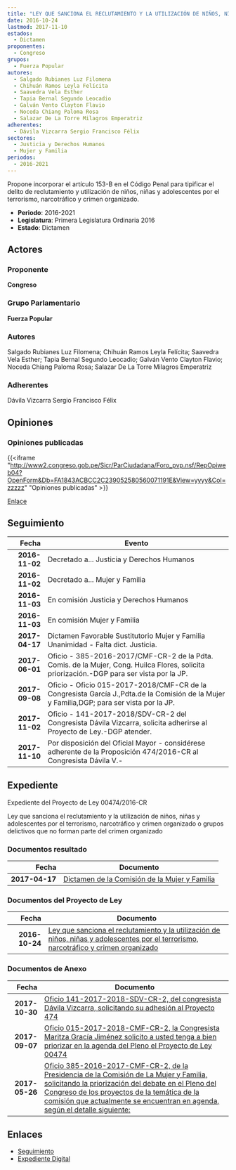 ```yaml
---
title: "LEY QUE SANCIONA EL RECLUTAMIENTO Y LA UTILIZACIÓN DE NIÑOS, NIÑAS Y ADOLESCENTES POR EL TERRORISMO, NARCOTRÁFICO Y CRIMEN ORGANIZADO"
date: 2016-10-24
lastmod: 2017-11-10
estados: 
  - Dictamen
proponentes: 
  - Congreso
grupos: 
  - Fuerza Popular
autores: 
  - Salgado Rubianes Luz Filomena
  - Chihuán Ramos Leyla Felícita
  - Saavedra Vela Esther
  - Tapia Bernal Segundo Leocadio
  - Galván Vento Clayton Flavio
  - Noceda Chiang Paloma Rosa
  - Salazar De La Torre Milagros Emperatriz
adherentes: 
  - Dávila Vizcarra Sergio Francisco Félix
sectores: 
  - Justicia y Derechos Humanos
  - Mujer y Familia
periodos: 
  - 2016-2021
---
```


Propone incorporar el artículo 153-B en el Código Penal para tipificar el delito de reclutamiento y utilización de niños, niñas y adolescentes por el terrorismo, narcotráfico y crimen organizado.

- **Periodo**: 2016-2021
- **Legislatura**: Primera Legislatura Ordinaria 2016
- **Estado**: Dictamen

## Actores

### Proponente

**Congreso**

### Grupo Parlamentario

**Fuerza Popular**

### Autores

Salgado Rubianes Luz Filomena; Chihuán Ramos Leyla Felícita; Saavedra Vela Esther; Tapia Bernal Segundo Leocadio; Galván Vento Clayton Flavio; Noceda Chiang Paloma Rosa; Salazar De La Torre Milagros Emperatriz

### Adherentes

Dávila Vizcarra Sergio Francisco Félix


## Opiniones

### Opiniones publicadas

{{<iframe "http://www2.congreso.gob.pe/Sicr/ParCiudadana/Foro_pvp.nsf/RepOpiweb04?OpenForm&Db=FA1843ACBCC2C239052580560071191E&View=yyyy&Col=zzzzz" "Opiniones publicadas" >}}

[Enlace](http://www2.congreso.gob.pe/Sicr/ParCiudadana/Foro_pvp.nsf/RepOpiweb04?OpenForm&Db=FA1843ACBCC2C239052580560071191E&View=yyyy&Col=zzzzz)

## Seguimiento

| Fecha | Evento |
|------:|--------|
| **2016-11-02** | Decretado a... Justicia y Derechos Humanos|
| **2016-11-02** | Decretado a... Mujer y Familia|
| **2016-11-03** | En comisión Justicia y Derechos Humanos|
| **2016-11-03** | En comisión Mujer y Familia|
| **2017-04-17** | Dictamen Favorable Sustitutorio Mujer y Familia Unanimidad - Falta dict. Justicia.|
| **2017-06-01** | Oficio - 385-2016-2017/CMF-CR-2 de la Pdta. Comis. de la Mujer, Cong. Huilca Flores, solicita priorización.-DGP para ser vista por la JP.|
| **2017-09-08** | Oficio - Oficio 015-2017-2018/CMF-CR de la Congresista García J.,Pdta.de la Comisión de la Mujer y Familia,DGP; para ser vista por la JP.|
| **2017-11-02** | Oficio - 141-2017-2018/SDV-CR-2 del Congresista Dávila Vizcarra, solicita adherirse al Proyecto de Ley.-DGP atender.|
| **2017-11-10** | Por disposición del Oficial Mayor - considérese adherente de la Proposición 474/2016-CR al Congresista Dávila V.-|


## Expediente

Expediente del Proyecto de Ley 00474/2016-CR

Ley que sanciona el reclutamiento y la utilización de niños, niñas y adolescentes por el terrorismo, narcotráfico y crimen organizado o grupos delictivos que no forman parte del crimen organizado


### Documentos resultado

| Fecha | Documento |
|------:|--------|
| **2017-04-17** | [Dictamen de la Comisión de la Mujer y Familia](http://www.leyes.congreso.gob.pe/Documentos/2016_2021/Dictamenes/Proyectos_de_Ley/00474DC16MAY20170417.pdf) |

### Documentos del Proyecto de Ley

| Fecha | Documento |
|------:|--------|
| **2016-10-24** | [Ley que sanciona el reclutamiento y la utilización de niños, niñas y adolescentes por el terrorismo, narcotráfico y crimen organizado](http://www.leyes.congreso.gob.pe/Documentos/2016_2021/Proyectos_de_Ley_y_de_Resoluciones_Legislativas/PL0047420161024..pdf) |

### Documentos de Anexo

| Fecha | Documento |
|------:|--------|
| **2017-10-30** | [Oficio 141-2017-2018-SDV-CR-2, del congresista Dávila Vizcarra, solicitando su adhesión al Proyecto 474](http://www.leyes.congreso.gob.pe/Documentos/2016_2021/Adhesiones/Proyectos_de_Ley/OFICIO-141-2017-2018-SDV-CR-2.pdf) |
| **2017-09-07** | [Oficio 015-2017-2018-CMF-CR-2, la Congresista Maritza Gracía Jiménez solicito a usted tenga a bien priorizar en la agenda del Pleno el Proyecto de Ley 00474](http://www.leyes.congreso.gob.pe/Documentos/2016_2021/Oficios/Comisiones_Ordinarias/OFICIO-015-2017-2018-CMF-CR-2.pdf) |
| **2017-05-26** | [Oficio 385-2016-2017-CMF-CR-2, de la Presidencia de la Comisión de La Mujer y Familia, solicitando la priorización del debate en el Pleno del Congreso de los proyectos de la temática de la comisión que actualmente se encuentran en agenda, según el detalle siguiente:](http://www.leyes.congreso.gob.pe/Documentos/2016_2021/Oficios/Comisiones_Ordinarias/OFICIO-385-2016-2017-CMF-CR-2.pdf) |

## Enlaces 

- [Seguimiento](http://www2.congreso.gob.pe/Sicr/TraDocEstProc/CLProLey2016.nsf/f7fff46988ca05b1052578e100829cc7/108456d8154ec10b052580560072a727?OpenDocument)
- [Expediente Digital](http://www2.congreso.gob.pehttp://www2.congreso.gob.pe/Sicr/TraDocEstProc/CLProLey2016.nsf/f7fff46988ca05b1052578e100829cc7/108456d8154ec10b052580560072a727?OpenDocument&Click=05257FB7005EB655.eb71d0cf91d8294e05256cdf006b5706/$Body/0.1C6C)
